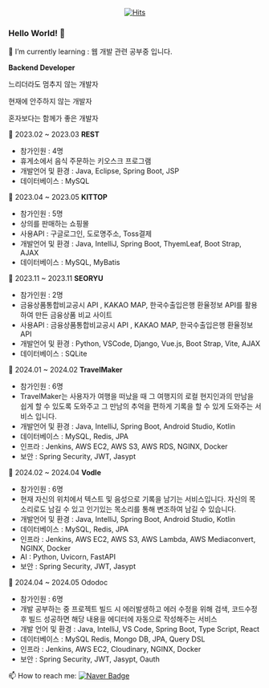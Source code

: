  <div align=center>
	
[![Hits](https://hits.seeyoufarm.com/api/count/incr/badge.svg?url=https://github.com/seonow/REPO_NAME&count_bg=%2379C83D&title_bg=%23555555&icon=github.svg&icon_color=%23FFFFFF&title=views&edge_flat=false)](https://hits.seeyoufarm.com)


	
  </div>
  
### Hello World! 👋

<!--
**seonow/seonow** is a ✨ _special_ ✨ repository because its `README.md` (this file) appears on your GitHub profile.

👯 I’m looking to collaborate on ...
🤔 I’m looking for help with ...
💬 Ask me about ...
😄 Pronouns: ...
⚡ Fun fact: ...
Here are some ideas to get you started:
-->

🌱 I’m currently learning : 웹 개발 관련 공부중 입니다.

**Backend Developer**

느리더라도 멈추지 않는 개발자

현재에 안주하지 않는 개발자

혼자보다는 함께가 좋은 개발자

💬 2023.02 ~ 2023.03    **REST**
- 참가인원 : 4명
- 휴게소에서 음식 주문하는 키오스크 프로그램
- 개발언어 및 환경 : Java, Eclipse, Spring Boot, JSP
- 데이터베이스 : MySQL
    
💬 2023.04 ~ 2023.05    **KITTOP**
- 참가인원 : 5명
- 상의를 판매하는 쇼핑몰
- 사용API : 구글로그인, 도로명주소, Toss결제
- 개발언어 및 환경 : Java, IntelliJ, Spring Boot, ThyemLeaf, Boot Strap, AJAX
- 데이터베이스 : MySQL, MyBatis

💬 2023.11 ~ 2023.11    **SEORYU**
- 참가인원 : 2명
- 금융상품통합비교공시 API , KAKAO MAP, 한국수출입은행 환율정보 API를 활용하여 만든 금융상품 비교 사이트
- 사용API : 금융상품통합비교공시 API , KAKAO MAP, 한국수출입은행 환율정보 API
- 개발언어 및 환경 : Python, VSCode, Django, Vue.js, Boot Strap, Vite, AJAX
- 데이터베이스 : SQLite

💬 2024.01 ~ 2024.02    **TravelMaker**
- 참가인원 : 6명
- TravelMaker는 사용자가 여행을 떠났을 때 그 여행지의 로컬 현지인과의 만남을 쉽게 할 수 있도록 도와주고 그 만남의 추억을 편하게 기록을 할 수 있게 도와주는 서비스 입니다.
- 개발언어 및 환경 : Java, IntelliJ, Spring Boot, Android Studio, Kotlin
- 데이터베이스 : MySQL, Redis, JPA
- 인프라 : Jenkins, AWS EC2, AWS S3, AWS RDS, NGINX, Docker
- 보안 : Spring Security, JWT, Jasypt

💬 2024.02 ~ 2024.04    **Vodle**
- 참가인원 : 6명
- 현재 자신의 위치에서 텍스트 및 음성으로 기록을 남기는 서비스입니다.  자신의 목소리로도 남길 수 있고 인기있는 목소리를 통해 변조하여 남길 수 있습니다.
- 개발언어 및 환경 : Java, IntelliJ, Spring Boot, Android Studio, Kotlin
- 데이터베이스 : MySQL, Redis, JPA
- 인프라 : Jenkins, AWS EC2, AWS S3, AWS Lambda, AWS Mediaconvert, NGINX, Docker
- AI : Python, Uvicorn, FastAPI
- 보안 : Spring Security, JWT, Jasypt

💬 2024.04 ~ 2024.05 Ododoc
- 참가인원 : 6명
- 개발 공부하는 중 프로젝트 빌드 시 에러발생하고 에러 수정을 위해 검색, 코드수정 후 빌드 성공하면 해당 내용을 에디터에 자동으로 작성해주는 서비스
- 개발 언어 및 환경 : Java, IntelliJ, VS Code, Spring Boot, Type Script, React
- 데이터베이스 : MySQL Redis, Mongo DB, JPA, Query DSL
- 인프라 : Jenkins, AWS EC2, Cloudinary, NGINX, Docker
- 보안 : Spring Security, JWT, Jasypt, Oauth

📫 How to reach me: [![Naver Badge](https://img.shields.io/badge/naver-03C75A?style=flat-square&logo=Naver&logoColor=white&link=mailto:howlarang12301@naver.com)](mailto:howlarang123@naver.com)
